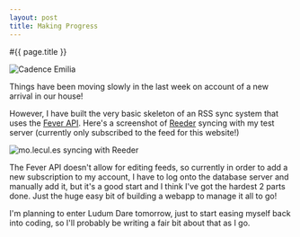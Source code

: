 ```yaml
---
layout: post
title: Making Progress
---
```


#{{ page.title }}

![Cadence Emilia](http://www.subdimension.co.uk/files/images/cadence.jpg "Cadence Emilia")

Things have been moving slowly in the last week on account of a new arrival in our house!

However, I have built the very basic skeleton of an RSS sync system that uses the [Fever API](http://www.feedafever.com/api). Here's a screenshot of [Reeder](http://reederapp.com/iphone/) syncing with my test server (currently only subscribed to the feed for this website!)

![mo.lecul.es syncing with Reeder](http://www.subdimension.co.uk/files/images/mo.lecul.es.png "mo.lecul.es syncing with Reeder")

The Fever API doesn't allow for editing feeds, so currently in order to add a new subscription to my account, I have to log onto the database server and manually add it, but it's a good start and I think I've got the hardest 2 parts done. Just the huge easy bit of building a webapp to manage it all to go!

I'm planning to enter Ludum Dare tomorrow, just to start easing myself back into coding, so I'll probably be writing a fair bit about that as I go.